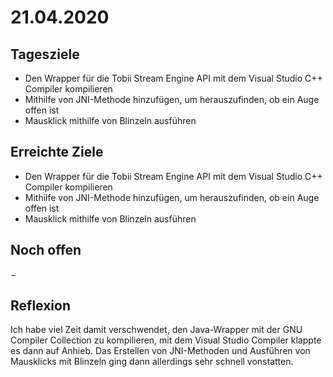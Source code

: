 # 21.04.2020

## Tagesziele
* Den Wrapper für die Tobii Stream Engine API mit dem Visual Studio C++ Compiler kompilieren
* Mithilfe von JNI-Methode hinzufügen, um herauszufinden, ob ein Auge offen ist
* Mausklick mithilfe von Blinzeln ausführen

## Erreichte Ziele
* Den Wrapper für die Tobii Stream Engine API mit dem Visual Studio C++ Compiler kompilieren
* Mithilfe von JNI-Methode hinzufügen, um herauszufinden, ob ein Auge offen ist
* Mausklick mithilfe von Blinzeln ausführen

## Noch offen
&minus;

## Reflexion
Ich habe viel Zeit damit verschwendet, den Java-Wrapper mit der GNU Compiler Collection zu kompilieren, mit dem Visual
Studio Compiler klappte es dann auf Anhieb. Das Erstellen von JNI-Methoden und Ausführen von Mausklicks mit Blinzeln
ging dann allerdings sehr schnell vonstatten.